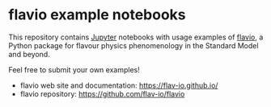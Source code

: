 # flavio example notebooks

This repository contains [Jupyter](http://jupyter.org/) notebooks with usage examples of [flavio](https://flav-io.github.io/), a Python package for flavour physics phenomenology in the Standard Model and beyond.

Feel free to submit your own examples!

- flavio web site and documentation: https://flav-io.github.io/
- flavio repository: https://github.com/flav-io/flavio
